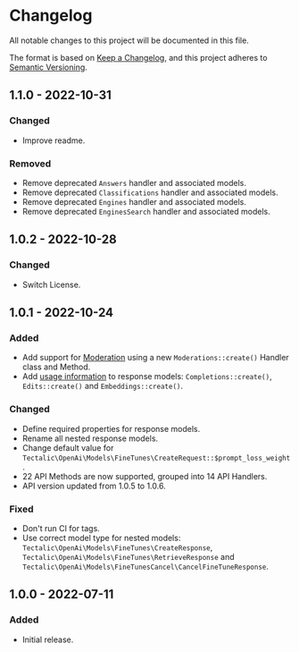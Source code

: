 # Changelog

All notable changes to this project will be documented in this file.

The format is based on [Keep a Changelog](https://keepachangelog.com/en/1.0.0/),
and this project adheres to [Semantic Versioning](https://semver.org/spec/v2.0.0.html).

## 1.1.0 - 2022-10-31

### Changed
- Improve readme.

### Removed
- Remove deprecated `Answers` handler and associated models.
- Remove deprecated `Classifications` handler and associated models.
- Remove deprecated `Engines` handler and associated models.
- Remove deprecated `EnginesSearch` handler and associated models.

## 1.0.2 - 2022-10-28

### Changed
- Switch License.

## 1.0.1 - 2022-10-24

### Added
- Add support for [Moderation](https://beta.openai.com/docs/guides/moderation) using a new `Moderations::create()` Handler class and Method.
- Add [usage information](https://community.openai.com/t/usage-info-in-api-responses/18862) to response models: `Completions::create()`, `Edits::create()` and `Embeddings::create()`.

### Changed
- Define required properties for response models.
- Rename all nested response models.
- Change default value for `Tectalic\OpenAi\Models\FineTunes\CreateRequest::$prompt_loss_weight`.
- 22 API Methods are now supported, grouped into 14 API Handlers.
- API version updated from 1.0.5 to 1.0.6.

### Fixed
- Don't run CI for tags.
- Use correct model type for nested models: `Tectalic\OpenAi\Models\FineTunes\CreateResponse`, `Tectalic\OpenAi\Models\FineTunes\RetrieveResponse` and `Tectalic\OpenAi\Models\FineTunesCancel\CancelFineTuneResponse`.

## 1.0.0 - 2022-07-11

### Added
- Initial release.
